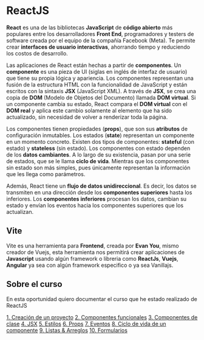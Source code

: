 # ReactJS

**React** es una de las bibliotecas **JavaScript** de **código abierto** más populares entre los desarrolladores **Front End**, programadores y testers de software creada por el equipo de la compañía Facebook (Meta). Te permite crear **interfaces de usuario interactivas**, ahorrando tiempo y reduciendo los costos de desarrollo. 

Las aplicaciones de React están hechas a partir de **componentes**. Un **componente** es una pieza de UI (siglas en inglés de interfaz de usuario) que tiene su propia lógica y apariencia. Los componentes representan una fusión de la estructura HTML con la funcionalidad de JavaScript y están escritos con la sintaxis **JSX** (JavaScript XML). A través de **JSX**, se crea una copia de **DOM** (Modelo de Objetos del Documento) llamada **DOM virtual**. Si un componente cambia su estado, React compara el **DOM virtual** con el **DOM real** y aplica este cambio solamente al elemento que ha sido actualizado, sin necesidad de volver a renderizar toda la página.

Los componentes tienen propiedades (**props**), que son sus **atributos** de configuración inmutables. Los estados (**state**) representan un componente en un momento concreto. Existen dos tipos de componentes: **stateful** (con estado) y **stateless** (sin estado). Los componentes con estado dependen de los **datos cambiantes**. A lo largo de su existencia, pasan por una serie de estados, que se le llama **ciclo de vida**. Mientras que los componentes sin estado son más simples, pues únicamente representan la información que les llega como parámetros.

Además, React tiene un **flujo de datos unidireccional**. Es decir, los datos se transmiten en una dirección desde los **componentes superiores** hasta los inferiores. Los **componentes inferiores** procesan los datos, cambian su estado y envían los eventos hacia los componentes superiores que los actualizan.

## Vite

Vite es una herramienta para **Frontend**, creada por **Evan You**, mismo creador de Vuejs, esta herramienta nos permitirá crear aplicaciones de **Javascript** usando algún framework o libreria como **ReactJs**, **Vuejs**, **Angular** ya sea con algún framework especifico o ya sea Vanillajs.

## Sobre el curso

En esta oportunidad quiero documentar el curso que he estado realizado de ReactJS 

[1. Creación de un proyecto](/primer-proyecto-react/README.md)
[2. Componentes funcionales](/segundo-proyecto-react/README.md)
[3. Componentes de clase](/tercer-proyecto-react/README.md)
[4. JSX](/cuarto-proyecto-react/README.md)
[5. Estilos](/quinto-proyecto-react/README.md)
[6. Props](/sexto-proyecto-react/README.md)
[7. Eventos](/septimo-proyecto-react/README.md)
[8. Ciclo de vida de un componente](/octavo-proyecto-react/README.md)
[9. Listas & Arreglos](/noveno-proyecto-react/README.md)
[10. Formularios](/decimo-proyecto-react/README.md)

